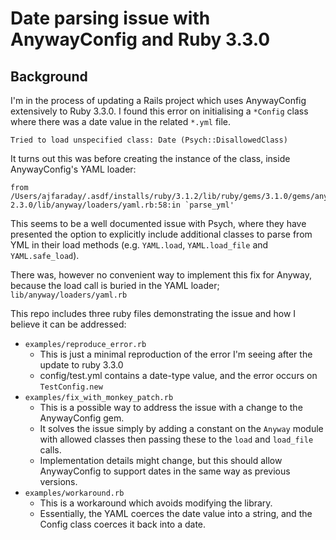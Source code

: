 # Date parsing issue with AnywayConfig and Ruby 3.3.0

## Background

I'm in the process of updating a Rails project which uses AnywayConfig extensively to Ruby 3.3.0.
I found this error on initialising a `*Config` class where there was a date value
in the related `*.yml` file.

```
Tried to load unspecified class: Date (Psych::DisallowedClass)
```

It turns out this was before creating the instance of the class, inside AnywayConfig's YAML loader:

```
from /Users/ajfaraday/.asdf/installs/ruby/3.1.2/lib/ruby/gems/3.1.0/gems/anyway_config-2.3.0/lib/anyway/loaders/yaml.rb:58:in `parse_yml'
```

This seems to be a well documented issue with Psych, where they have presented the option to explicitly
include additional classes to parse from YML in their load methods (e.g. `YAML.load`, `YAML.load_file` and `YAML.safe_load`).

There was, however no convenient way to implement this fix for Anyway, because the load call is buried in the 
YAML loader; `lib/anyway/loaders/yaml.rb`

This repo includes three ruby files demonstrating the issue and how I believe it can be addressed:

* `examples/reproduce_error.rb`
  * This is just a minimal reproduction of the error I'm seeing after the update to ruby 3.3.0
  * config/test.yml contains a date-type value, and the error occurs on `TestConfig.new`
* `examples/fix_with_monkey_patch.rb`
  * This is a possible way to address the issue with a change to the AnywayConfig gem.
  * It solves the issue simply by adding a constant on the `Anyway` module with allowed classes then passing these to the `load` and `load_file` calls.
  * Implementation details might change, but this should allow AnywayConfig to support dates in the same way as previous versions.
* `examples/workaround.rb`
  * This is a workaround which avoids modifying the library.
  * Essentially, the YAML coerces the date value into a string, and the Config class coerces it back into a date.